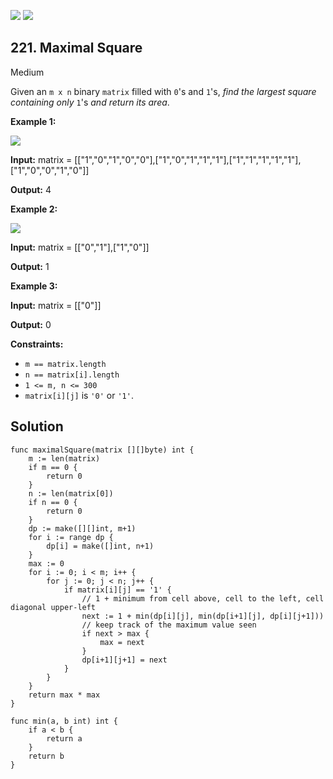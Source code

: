 [![](https://img.shields.io/github/stars/javadev/LeetCode-in-All?label=Stars&style=flat-square)](https://github.com/javadev/LeetCode-in-All)
[![](https://img.shields.io/github/forks/javadev/LeetCode-in-All?label=Fork%20me%20on%20GitHub%20&style=flat-square)](https://github.com/javadev/LeetCode-in-All/fork)

## 221\. Maximal Square

Medium

Given an `m x n` binary `matrix` filled with `0`'s and `1`'s, _find the largest square containing only_ `1`'s _and return its area_.

**Example 1:**

![](https://assets.leetcode.com/uploads/2020/11/26/max1grid.jpg)

**Input:** matrix = \[\["1","0","1","0","0"],["1","0","1","1","1"],["1","1","1","1","1"],["1","0","0","1","0"]]

**Output:** 4

**Example 2:**

![](https://assets.leetcode.com/uploads/2020/11/26/max2grid.jpg)

**Input:** matrix = \[\["0","1"],["1","0"]]

**Output:** 1

**Example 3:**

**Input:** matrix = \[\["0"]]

**Output:** 0

**Constraints:**

*   `m == matrix.length`
*   `n == matrix[i].length`
*   `1 <= m, n <= 300`
*   `matrix[i][j]` is `'0'` or `'1'`.

## Solution

```golang
func maximalSquare(matrix [][]byte) int {
	m := len(matrix)
	if m == 0 {
		return 0
	}
	n := len(matrix[0])
	if n == 0 {
		return 0
	}
	dp := make([][]int, m+1)
	for i := range dp {
		dp[i] = make([]int, n+1)
	}
	max := 0
	for i := 0; i < m; i++ {
		for j := 0; j < n; j++ {
			if matrix[i][j] == '1' {
				// 1 + minimum from cell above, cell to the left, cell diagonal upper-left
				next := 1 + min(dp[i][j], min(dp[i+1][j], dp[i][j+1]))
				// keep track of the maximum value seen
				if next > max {
					max = next
				}
				dp[i+1][j+1] = next
			}
		}
	}
	return max * max
}

func min(a, b int) int {
	if a < b {
		return a
	}
	return b
}
```